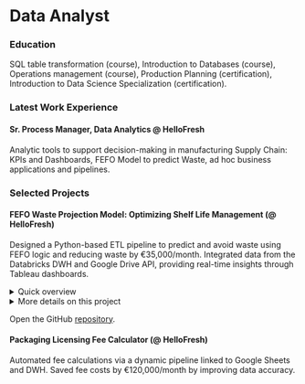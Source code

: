 # Data Analyst

### Education
SQL table transformation (course), Introduction to Databases (course), Operations
management (course), Production Planning (certification), Introduction to Data Science
Specialization (certification).

### Latest Work Experience
#### Sr. Process Manager, Data Analytics @ HelloFresh 
Analytic tools to support decision-making in manufacturing Supply Chain: KPIs and Dashboards, FEFO Model to predict Waste, ad hoc business applications and pipelines.


### Selected Projects
#### FEFO Waste Projection Model: Optimizing Shelf Life Management (@ HelloFresh)
Designed a Python-based ETL pipeline to predict and avoid waste using FEFO logic and reducing waste by €35,000/month. Integrated data from the Databricks DWH and Google Drive API, providing real-time insights through Tableau dashboards.   

<details>
  
<summary>Quick overview</summary>
<div markdown=1>
&nbsp;   
   
&nbsp;&nbsp;&nbsp;_Objective._ Developed a Python-based First Expired, First Out (FEFO) model that uses an ETL pipeline to publish waste projections, providing transparency and improving decision-making in menu planning, supply planning, and purchasing.       

&nbsp;&nbsp;&nbsp;_Approach._ Data Extraction: Pulled and merged inventory data from various internal systems (e.g., DWH, Google Sheets). Adapted to operational constraints (time dependency based on location). Integrated information on expiration dates, inventory batches, and product handling timeframes.   

&nbsp;&nbsp;&nbsp;_Data Processing._ Extracted Inventory and current Purchase Order data from the DWH, as well as demand data. Allocated inventory to demand by applying the FEFO logic to prioritize products by their expiration date. Determined what inventory would be consumed and what remaining and by which date. Uploaded the resulting data to the DWH.   

&nbsp;&nbsp;&nbsp;_Visualization & Insights._ Built visual dashboards (Tableau) and tracker-reports (Top 5 logs) to support project management and decisions across operational stakeholders.   

&nbsp;&nbsp;&nbsp;_Results._ Efficiency: Enabled accurate and timely decisions to reduce waste. Scalability: The FEFO model is adaptable across various markets and product categories. Impact: Led to more informed menu planning, helping align purchasing volumes with real-time expiration risks; cost savings: 17.000€/w.   
&nbsp;&nbsp;&nbsp;
</div>
</details>   

<details>
  
<summary>More details on this project</summary>
<div markdown=1>
<p><a href="https://werderame.github.io/assets/img/readme_file_fefo_github.pdf">Download PDF</a>.</p>   

  
  <object data="https://werderame.github.io/assets/img/readme_file_fefo_github.pdf" type="application/pdf" width="100%" height="400">
    <embed src="https://werderame.github.io/assets/img/readme_file_fefo_github.pdf">
        <p>This browser does not support PDFs. Please download the PDF to view it: <a href="https://werderame.github.io/assets/img/readme_file_fefo_github.pdf">Download PDF</a>.</p>
    </embed>
</object>
</div>
</details>

Open the GitHub [repository]([https://github.com/werderame/werderame.github.io/tree/cd7ed8dcf0651003e6775567e538b85759be22cb/portfolio-projects/fefo_waste_projection]).   

#### Packaging Licensing Fee Calculator (@ HelloFresh)
Automated fee calculations via a dynamic pipeline linked to Google Sheets and DWH. Saved fee costs by €120,000/month by improving data accuracy. 

